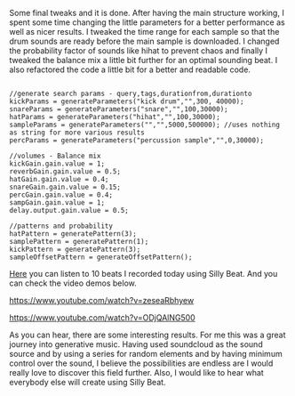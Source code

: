 Some final tweaks and it is done. After having the main structure working, I spent some time changing the little parameters for a better performance as well as nicer results. I tweaked the time range for each sample so that the drum sounds are ready before the main sample is downloaded. I changed the probability factor of sounds like hihat to prevent chaos and finally I tweaked the balance mix a little bit further for an optimal sounding beat. I also refactored the code a little bit for a better and readable code.

```

//generate search params - query,tags,durationfrom,durationto
kickParams = generateParameters("kick drum","",300, 40000);
snareParams = generateParameters("snare","",100,30000);
hatParams = generateParameters("hihat","",100,30000);
sampleParams = generateParameters("","",5000,500000); //uses nothing as string for more various results
percParams = generateParameters("percussion sample","",0,30000);

//volumes - Balance mix
kickGain.gain.value = 1;
reverbGain.gain.value = 0.5;
hatGain.gain.value = 0.4;
snareGain.gain.value = 0.15;
percGain.gain.value = 0.4;
sampGain.gain.value = 1;
delay.output.gain.value = 0.5;

//patterns and probability
hatPattern = generatePattern(3);
samplePattern = generatePattern(1);
kickPattern = generatePattern(3);
sampleOffsetPattern = generateOffsetPattern();

```

[Here](https://soundcloud.com/iamzya/sets/silly-beat/s-fvZRF) you can listen to 10 beats I recorded today using Silly Beat. And you can check the video demos below.

https://www.youtube.com/watch?v=zeseaRbhyew

https://www.youtube.com/watch?v=ODjQAlNG500

As you can hear, there are some interesting results. For me this was a great journey into generative music. Having used soundcloud as the sound source and by using a series for random elements and by having minimum control over the sound, I believe the possibilities are endless are I would really love to discover this field further. Also, I would like to hear what everybody else will create using Silly Beat.